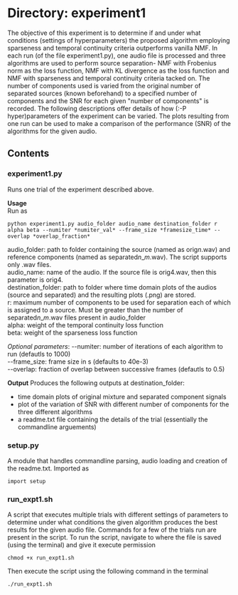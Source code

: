 # Directory: experiment1   

The objective of this experiment is to determine if and under what conditions (settings of hyperparameters) the proposed algorithm employing sparseness and temporal continuity criteria outperforms vanilla NMF. In each run (of the file experiment1.py), one audio file is processed and three algorithms are used to perform source separation- NMF with Frobenius norm as the loss function, NMF with KL divergence as the loss function and NMF with sparseness and temporal continuity criteria tacked on. The number of components used is varied from the original number of separated sources (known beforehand) to a specified number of components and the SNR for each given "number of components" is recorded. The following descriptions offer details of how (:-P hyper)parameters of the experiment can be varied. The plots resulting from one run can be used to make a comparison of the performance (SNR) of the algorithms for the given audio. 

## Contents  

### experiment1.py

Runs one trial of the experiment described above.  

__Usage__  
Run as   
```
python experiment1.py audio_folder audio_name destination_folder r alpha beta --numiter *numiter_val* --frame_size *framesize_time* --overlap *overlap_fraction*
```   
audio_folder: path to folder containing the source (named as orig*n*.wav) and reference components (named as separated*n*\_*m*.wav). The script supports only .wav files.     
audio_name: name of the audio. If the source file is orig4.wav, then this parameter is orig4.     
destination_folder: path to folder where time domain plots of the audios (source and separated) and the resulting plots (.png) are stored.    
r: maximum number of components to be used for separation each of which is assigned to a source. Must be greater than the number of separated*n*\_*m*.wav files present in audio_folder    
alpha: weight of the temporal continuity loss function    
beta: weight of the sparseness loss function     

*Optional parameters*:
--numiter: number of iterations of each algorithm to run (defautls to 1000)    
--frame_size: frame size in s (defaults to 40e-3)    
--overlap: fraction of overlap between successive frames (defautls to 0.5)        


__Output__
Produces the following outputs at destination_folder:  
- time domain plots of original mixture and separated component signals
- plot of the variation of SNR with different number of components for the three different algorithms
- a readme.txt file containing the details of the trial (essentially the commandline arguements)

### setup.py

A module that handles commandline parsing, audio loading and creation of the readme.txt. Imported as    
```
import setup
```     

### run_expt1.sh   

A script that executes multiple trials with different settings of parameters to determine under what conditions the given algorithm produces the best results for the given audio file. Commands for a few of the trials run are present in the script. To run the script, navigate to where the file is saved (using the terminal) and give it execute permission    
```
chmod +x run_expt1.sh
```
 Then execute the script using the following command in the terminal

```
./run_expt1.sh
```

